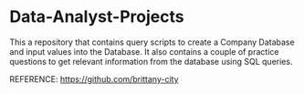 # Data-Analyst-Projects
This a repository that contains query scripts to create a Company Database and input values into the Database. It also contains a couple of practice questions to get relevant information from the database using SQL queries.

REFERENCE: https://github.com/brittany-city
